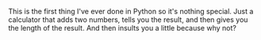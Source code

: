 This is the first thing I've ever done in Python so it's nothing special. Just a calculator that adds two numbers, tells you the result, and then gives you the length of the result. And then insults you a little because why not?
